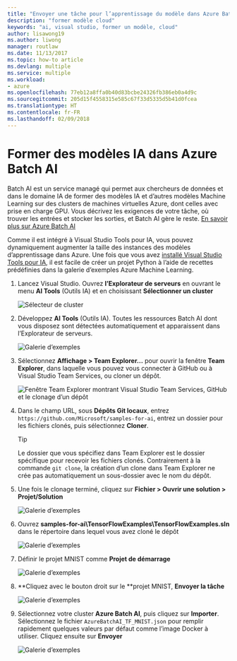```yaml
---
title: "Envoyer une tâche pour l’apprentissage du modèle dans Azure Batch AI"
description: "former modèle cloud"
keywords: "ai, visual studio, former un modèle, cloud"
author: lisawong19
ms.author: liwong
manager: routlaw
ms.date: 11/13/2017
ms.topic: how-to article
ms.devlang: multiple
ms.service: multiple
ms.workload:
- azure
ms.openlocfilehash: 77eb12a8ffa0b40d83bcbe24326fb386eb0a4d9c
ms.sourcegitcommit: 205d15f4558315e585c67f33d5335d5b41d0fcea
ms.translationtype: HT
ms.contentlocale: fr-FR
ms.lasthandoff: 02/09/2018
---
```

# <a name="train-ai-models-in-azure-batch-ai"></a>Former des modèles IA dans Azure Batch AI

Batch AI est un service managé qui permet aux chercheurs de données et dans le domaine IA de former des modèles IA et d’autres modèles Machine Learning sur des clusters de machines virtuelles Azure, dont celles avec prise en charge GPU. Vous décrivez les exigences de votre tâche, où trouver les entrées et stocker les sorties, et Batch AI gère le reste. [En savoir plus sur Azure Batch AI](https://docs.microsoft.com/azure/batch-ai/overview) 

Comme il est intégré à Visual Studio Tools pour IA, vous pouvez dynamiquement augmenter la taille des instances des modèles d’apprentissage dans Azure.  Une fois que vous avez [installé Visual Studio Tools pour IA](installation.md), il est facile de créer un projet Python à l’aide de recettes prédéfinies dans la galerie d’exemples Azure Machine Learning.

1. Lancez Visual Studio. Ouvrez **l’Explorateur de serveurs** en ouvrant le menu **AI Tools** (Outils IA) et en choisissant **Sélectionner un cluster**  

    ![Sélecteur de cluster](media\train-model\select-cluster.png)

     
2. Développez **AI Tools** (Outils IA). Toutes les ressources Batch AI dont vous disposez sont détectées automatiquement et apparaissent dans l’Explorateur de serveurs. 
    
    ![Galerie d’exemples](media\train-model\batchai.png)

3. Sélectionnez **Affichage > Team Explorer...** pour ouvrir la fenêtre **Team Explorer**, dans laquelle vous pouvez vous connecter à GitHub ou à Visual Studio Team Services, ou cloner un dépôt.

    ![Fenêtre Team Explorer montrant Visual Studio Team Services, GitHub et le clonage d’un dépôt](media\train-model\team-explorer.png)

4. Dans le champ URL, sous **Dépôts Git locaux**, entrez `https://github.com/Microsoft/samples-for-ai`, entrez un dossier pour les fichiers clonés, puis sélectionnez **Cloner**.

    > [!Tip]
    > Le dossier que vous spécifiez dans Team Explorer est le dossier spécifique pour recevoir les fichiers clonés. Contrairement à la commande `git clone`, la création d’un clone dans Team Explorer ne crée pas automatiquement un sous-dossier avec le nom du dépôt.

5. Une fois le clonage terminé, cliquez sur **Fichier > Ouvrir une solution > Projet/Solution**
    
    ![Galerie d’exemples](media\train-model\open-solution.png)

5. Ouvrez **samples-for-ai\TensorFlowExamples\TensorFlowExamples.sln** dans le répertoire dans lequel vous avez cloné le dépôt 

    ![Galerie d’exemples](media\train-model\tensorflowexamples.png)

5. Définir le projet MNIST comme **Projet de démarrage**

    ![Galerie d’exemples](media\train-model\mnist-startup.png)

1. **Cliquez avec le bouton droit sur le **projet MNIST, **Envoyer la tâche**

    ![Galerie d’exemples](media\train-model\submit-job.png)

1. Sélectionnez votre cluster **Azure Batch AI**, puis cliquez sur **Importer**. Sélectionnez le fichier `AzureBatchAI_TF_MNIST.json` pour remplir rapidement quelques valeurs par défaut comme l’image Docker à utiliser. Cliquez ensuite sur **Envoyer**

    ![Galerie d’exemples](media\train-model\submit-batch.png)